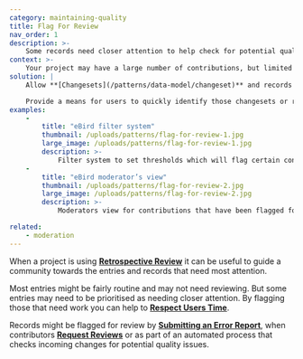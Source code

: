 ```yaml
---
category: maintaining-quality
title: Flag For Review
nav_order: 1
description: >-
    Some records need closer attention to help check for potential quality issues.
context: >-
    Your project may have a large number of contributions, but limited capacity to review them all. Your project does not require **[Mandatory Review](/patterns/maintaining-quality/mandatory-review)**, but you need a way of bringing potential problems to a reviewer’s or the community’s attention.
solution: |
    Allow **[Changesets](/patterns/data-model/changeset)** and records to be flagged as needing attention to encourage **[Retrospective Review](/patterns/maintaining-quality/retrospective-review)** by the community.

    Provide a means for users to quickly identify those changesets or records that have been flagged, e.g. by providing a list or by clearly displaying a status indicator against a record.
examples:
    -
        title: "eBird filter system"
        thumbnail: /uploads/patterns/flag-for-review-1.jpg
        large_image: /uploads/patterns/flag-for-review-1.jpg
        description: >-
            Filter system to set thresholds which will flag certain contributions for review
    -
        title: "eBird moderator’s view"
        thumbnail: /uploads/patterns/flag-for-review-2.jpg
        large_image: /uploads/patterns/flag-for-review-2.jpg
        description: >-
            Moderators view for contributions that have been flagged for review

related:
    - moderation
---
```


When a project is using **[Retrospective Review](/patterns/maintaining-quality/retrospective-review)** it can be useful to guide a community towards the entries and records that need most attention.

Most entries might be fairly routine and may not need reviewing. But some entries may need to be prioritised as needing closer attention. By flagging those that need work you can help to **[Respect Users Time](/patterns/community-management/respect-users-time)**.

Records might be flagged for review by **[Submitting an Error Report](/patterns/editing/error-reporting)**, when contributors **[Request Reviews](/patterns/maintaining-quality/request-review)** or as part of an automated process that checks incoming changes for potential quality issues.
